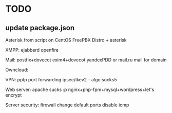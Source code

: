 # TODO
update package.json
---
Asterisk from script on CentOS
FreePBX Distro + asterisk


XMPP:
ejabberd
openfire


Mail:
postfix+dovecot
exim4+dovecot
yandexPDD or mail.ru mail for domain

Owncloud:


VPN:
pptp
port forwarding
ipsec/ikev2 - algo
socks5


Web server:
apache sucks :p
nginx+php-fpm+mysql+wordpress+let's encrypt


Server security:
firewall
change default ports
disable icmp
